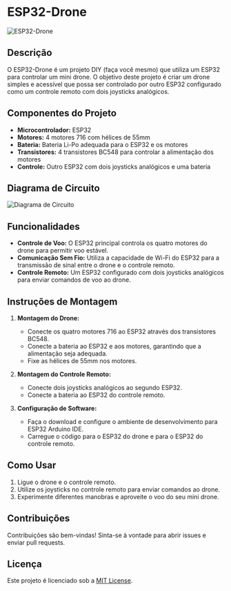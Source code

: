 # ESP32-Drone

![ESP32-Drone](https://github.com/username/esp32-drone/assets/esp32-drone-banner.jpg)

## Descrição

O ESP32-Drone é um projeto DIY (faça você mesmo) que utiliza um ESP32 para controlar um mini drone. O objetivo deste projeto é criar um drone simples e acessível que possa ser controlado por outro ESP32 configurado como um controle remoto com dois joysticks analógicos.

## Componentes do Projeto

- **Microcontrolador:** ESP32
- **Motores:** 4 motores 716 com hélices de 55mm
- **Bateria:** Bateria Li-Po adequada para o ESP32 e os motores
- **Transistores:** 4 transistores BC548 para controlar a alimentação dos motores
- **Controle:** Outro ESP32 com dois joysticks analógicos e uma bateria

## Diagrama de Circuito

![Diagrama de Circuito](https://github.com/username/esp32-drone/assets/esp32-drone-circuit.jpg)

## Funcionalidades

- **Controle de Voo:** O ESP32 principal controla os quatro motores do drone para permitir voo estável.
- **Comunicação Sem Fio:** Utiliza a capacidade de Wi-Fi do ESP32 para a transmissão de sinal entre o drone e o controle remoto.
- **Controle Remoto:** Um ESP32 configurado com dois joysticks analógicos para enviar comandos de voo ao drone.

## Instruções de Montagem

1. **Montagem do Drone:**
   - Conecte os quatro motores 716 ao ESP32 através dos transistores BC548.
   - Conecte a bateria ao ESP32 e aos motores, garantindo que a alimentação seja adequada.
   - Fixe as hélices de 55mm nos motores.

2. **Montagem do Controle Remoto:**
   - Conecte dois joysticks analógicos ao segundo ESP32.
   - Conecte a bateria ao ESP32 do controle remoto.

3. **Configuração de Software:**
   - Faça o download e configure o ambiente de desenvolvimento para ESP32 Arduino IDE.
   - Carregue o código para o ESP32 do drone e para o ESP32 do controle remoto.

## Como Usar

1. Ligue o drone e o controle remoto.
2. Utilize os joysticks no controle remoto para enviar comandos ao drone.
3. Experimente diferentes manobras e aproveite o voo do seu mini drone.

## Contribuições

Contribuições são bem-vindas! Sinta-se à vontade para abrir issues e enviar pull requests.

## Licença

Este projeto é licenciado sob a [MIT License](LICENSE).

